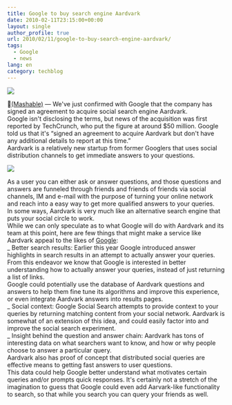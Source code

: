 ```yaml
---
title: Google to buy search engine Aardvark
date: 2010-02-11T23:15:00+00:00
layout: single
author_profile: true
url: 2010/02/11/google-to-buy-search-engine-aardvark/
tags:
  - Google
  - news
lang: en
category: techblog
---
```

<div>
  <a href="http://2.bp.blogspot.com/_vaUVXcmC3OI/S3SHU01wz-I/AAAAAAAAA4Y/ALkLcwghA84/s1600-h/partner.logo.gif" imageanchor="1"><img border="0" src="http://2.bp.blogspot.com/_vaUVXcmC3OI/S3SHU01wz-I/AAAAAAAAA4Y/ALkLcwghA84/s640/partner.logo.gif" /></a>
</div>

🙂<a href="http://www.mashable.com/" target="new">(Mashable)</a> &#8212; We've just confirmed with Google that the company has signed an agreement to acquire social search engine Aardvark.  
Google isn't disclosing the terms, but news of the acquisition was first reported by TechCrunch, who put the figure at around $50 million. Google told us that it's &#8220;signed an agreement to acquire Aardvark but don't have any additional details to report at this time.&#8221;  
Aardvark is a relatively new startup from former Googlers that uses social distribution channels to get immediate answers to your questions.

<div>
  <a href="http://2.bp.blogspot.com/_vaUVXcmC3OI/S3SHczKsKeI/AAAAAAAAA4g/akJke9oDDso/s1600-h/story.google.aardvark.jpg" imageanchor="1"><img border="0" src="http://2.bp.blogspot.com/_vaUVXcmC3OI/S3SHczKsKeI/AAAAAAAAA4g/akJke9oDDso/s640/story.google.aardvark.jpg" /></a>
</div>

As a user you can either ask or answer questions, and those questions and answers are funneled through friends and friends of friends via social channels, IM and e-mail with the purpose of turning your online network and reach into a easy way to get more qualified answers to your queries.  
In some ways, Aardvark is very much like an alternative search engine that puts your social circle to work.  
While we can only speculate as to what Google will do with Aardvark and its team at this point, here are few things that might make a service like Aardvark appeal to the likes of [Google](http://topics.edition.cnn.com/topics/google_inc):  
_ Better search results: Earlier this year Google introduced answer highlights in search results in an attempt to actually answer your queries. From this endeavor we know that Google is interested in better understanding how to actually answer your queries, instead of just returning a list of links.  
Google could potentially use the database of Aardvark questions and answers to help them fine tune its algorithms and improve this experience, or even integrate Aardvark answers into results pages.  
_ Social context: Google Social Search attempts to provide context to your queries by returning matching content from your social network. Aardvark is somewhat of an extension of this idea, and could easily factor into and improve the social search experiment.  
_ Insight behind the question and answer chain: Aardvark has tons of interesting data on what searchers want to know, and how or why people choose to answer a particular query.  
Aardvark also has proof of concept that distributed social queries are effective means to getting fast answers to user questions.  
This data could help Google better understand what motivates certain queries and/or prompts quick responses. It's certainly not a stretch of the imagination to guess that Google could even add Aarvark-like functionality to search, so that while you search you can query your friends as well.